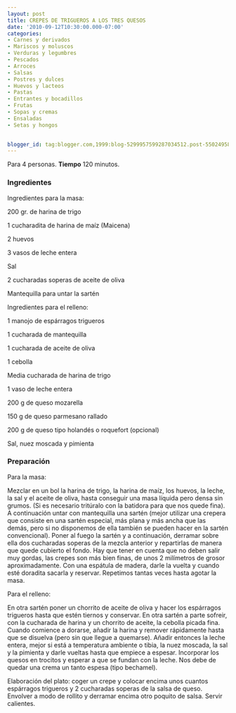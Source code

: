 ```yaml
---
layout: post
title: CREPES DE TRIGUEROS A LOS TRES QUESOS
date: '2010-09-12T10:30:00.000-07:00'
categories:
- Carnes y derivados
- Mariscos y moluscos
- Verduras y legumbres
- Pescados
- Arroces
- Salsas
- Postres y dulces
- Huevos y lacteos
- Pastas
- Entrantes y bocadillos
- Frutas
- Sopas y cremas
- Ensaladas
- Setas y hongos
 

blogger_id: tag:blogger.com,1999:blog-5299957599287034512.post-5502495837792312680
---
```


Para 4 personas.
<b>Tiempo</b> 120 minutos.

<h3>Ingredientes</h3>

Ingredientes para la masa:

200 gr. de harina de trigo

1 cucharadita de harina de maíz (Maicena)

2 huevos

3 vasos de leche entera

Sal

2 cucharadas soperas de aceite de oliva

Mantequilla para untar la sartén

Ingredientes para el relleno:

1 manojo de espárragos trigueros

1 cucharada de mantequilla

1 cucharada de aceite de oliva

1 cebolla

Media cucharada de harina de trigo

1 vaso de leche entera

200 g de queso mozarella

150 g de queso parmesano rallado

200 g de queso tipo holandés o roquefort (opcional)

Sal, nuez moscada y pimienta

<h3>Preparación</h3>

Para la masa:

Mezclar en un bol la harina de trigo, la harina de maíz, los huevos, la leche, la sal y el aceite de oliva, hasta conseguir una masa líquida pero densa sin grumos. (Si es necesario tritúralo con la batidora para que nos quede fina). A continuación untar con mantequilla una sartén (mejor utilizar una crepera que consiste en una sartén especial, más plana y más ancha que las demás, pero si no disponemos de ella también se pueden hacer en la sartén convencional). Poner al fuego la sartén y a continuación, derramar sobre ella dos cucharadas soperas de la mezcla anterior y repartirlas de manera que quede cubierto el fondo. Hay que tener en cuenta que no deben salir muy gordas, las crepes son más bien finas, de unos 2 milímetros de grosor aproximadamente. Con una espátula de madera, darle la vuelta y cuando esté doradita sacarla y reservar. Repetimos tantas veces hasta agotar la masa.

Para el relleno:

En otra sartén poner un chorrito de aceite de oliva y hacer los espárragos trigueros hasta que estén tiernos y conservar. En otra sartén a parte sofreir, con la cucharada de harina y un chorrito de aceite, la cebolla picada fina. Cuando comience a dorarse, añadir la harina y remover rápidamente hasta que se disuelva (pero sin que llegue a quemarse). Añadir entonces la leche entera, mejor si está a temperatura ambiente o tibia, la nuez moscada, la sal y la pimienta y darle vueltas hasta que empiece a espesar. Incorporar los quesos en trocitos y esperar a que se fundan con la leche. Nos debe de quedar una crema un tanto espesa (tipo bechamel).

Elaboración del plato: coger un crepe y colocar encima unos cuantos espárragos trigueros y 2 cucharadas soperas de la salsa de queso. Envolver a modo de rollito y derramar encima otro poquito de salsa. Servir calientes.

